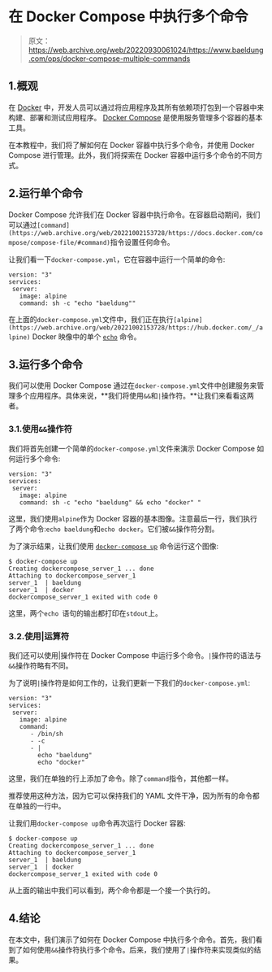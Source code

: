 # 在 Docker Compose 中执行多个命令

> 原文：<https://web.archive.org/web/20220930061024/https://www.baeldung.com/ops/docker-compose-multiple-commands>

## 1.概观

在 [Docker](/web/20221002153728/https://www.baeldung.com/ops/docker-guide) 中，开发人员可以通过将应用程序及其所有依赖项打包到一个容器中来构建、部署和测试应用程序。 [Docker Compose](/web/20221002153728/https://www.baeldung.com/ops/docker-compose) 是使用服务管理多个容器的基本工具。

在本教程中，我们将了解如何在 Docker 容器中执行多个命令，并使用 Docker Compose 进行管理。此外，我们将探索在 Docker 容器中运行多个命令的不同方式。

## 2.运行单个命令

Docker Compose 允许我们在 Docker 容器中执行命令。在容器启动期间，我们可以通过`[command](https://web.archive.org/web/20221002153728/https://docs.docker.com/compose/compose-file/#command)`指令设置任何命令。

让我们看一下`docker-compose.yml`，它在容器中运行一个简单的命令:

```
version: "3"
services:
 server:
   image: alpine
   command: sh -c "echo "baeldung""
```

在上面的`docker-compose.yml`文件中，我们正在执行`[alpine](https://web.archive.org/web/20221002153728/https://hub.docker.com/_/alpine)` Docker 映像中的单个 [`echo`](/web/20221002153728/https://www.baeldung.com/linux/echo-command) 命令。

## 3.运行多个命令

我们可以使用 Docker Compose 通过在`docker-compose.yml`文件中创建服务来管理多个应用程序。具体来说，**我们将使用`&&`和`|`操作符。**让我们来看看这两者。

### 3.1.使用`&&`操作符

我们将首先创建一个简单的`docker-compose.yml`文件来演示 Docker Compose 如何运行多个命令:

```
version: "3"
services:
 server:
   image: alpine
   command: sh -c "echo "baeldung" && echo "docker" "
```

这里，我们使用`alpine`作为 Docker 容器的基本图像。注意最后一行，我们执行了两个命令:`echo baeldung`和`echo docker`。它们被`&&`操作符分割。

为了演示结果，让我们使用 [`docker-compose up`](https://web.archive.org/web/20221002153728/https://docs.docker.com/engine/reference/commandline/compose_up/) 命令运行这个图像:

```
$ docker-compose up
Creating dockercompose_server_1 ... done
Attaching to dockercompose_server_1
server_1  | baeldung
server_1  | docker
dockercompose_server_1 exited with code 0
```

这里，两个`echo `语句的输出都打印在`stdout`上。

### 3.2.使用|运算符

我们还可以使用|操作符在 Docker Compose 中运行多个命令。`|`操作符的语法与`&&`操作符略有不同。

为了说明`|`操作符是如何工作的，让我们更新一下我们的`docker-compose.yml`:

```
version: "3"
services:
 server:
   image: alpine
   command:
      - /bin/sh
      - -c
      - |
        echo "baeldung"
        echo "docker"
```

这里，我们在单独的行上添加了命令。除了`command`指令，其他都一样。

推荐使用这种方法，因为它可以保持我们的 YAML 文件干净，因为所有的命令都在单独的一行中。

让我们用`docker-compose up`命令再次运行 Docker 容器:

```
$ docker-compose up
Creating dockercompose_server_1 ... done
Attaching to dockercompose_server_1
server_1  | baeldung
server_1  | docker
dockercompose_server_1 exited with code 0
```

从上面的输出中我们可以看到，两个命令都是一个接一个执行的。

## 4.结论

在本文中，我们演示了如何在 Docker Compose 中执行多个命令。首先，我们看到了如何使用`&&`操作符执行多个命令。后来，我们使用了`|`操作符来实现类似的结果。